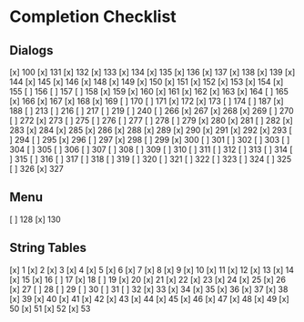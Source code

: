 # Completion Checklist

## Dialogs

[x] 100
[x] 131
[x] 132
[x] 133
[x] 134
[x] 135
[x] 136
[x] 137
[x] 138
[x] 139
[x] 144
[x] 145
[x] 146
[x] 148
[x] 149
[x] 150
[x] 151
[x] 152
[x] 153
[x] 154
[x] 155
[ ] 156
[ ] 157
[ ] 158
[x] 159
[x] 160
[x] 161
[x] 162
[x] 163
[x] 164
[ ] 165
[x] 166
[x] 167
[x] 168
[x] 169
[ ] 170
[ ] 171
[x] 172
[x] 173
[ ] 174
[ ] 187
[x] 188
[ ] 213
[ ] 216
[ ] 217
[ ] 219
[ ] 240
[ ] 266
[x] 267
[x] 268
[x] 269
[ ] 270
[ ] 272
[x] 273
[ ] 275
[ ] 276
[ ] 277
[ ] 278
[ ] 279
[x] 280
[x] 281
[ ] 282
[x] 283
[x] 284
[x] 285
[x] 286
[x] 288
[x] 289
[x] 290
[x] 291
[x] 292
[x] 293
[ ] 294
[ ] 295
[x] 296
[ ] 297
[x] 298
[ ] 299
[x] 300
[ ] 301
[ ] 302
[ ] 303
[ ] 304
[ ] 305
[ ] 306
[ ] 307
[ ] 308
[ ] 309
[ ] 310
[ ] 311
[ ] 312
[ ] 313
[ ] 314
[ ] 315
[ ] 316
[ ] 317
[ ] 318
[ ] 319
[ ] 320
[ ] 321
[ ] 322
[ ] 323
[ ] 324
[ ] 325
[ ] 326
[x] 327

## Menu

[ ] 128
[x] 130

## String Tables

[x] 1
[x] 2
[x] 3
[x] 4
[x] 5
[x] 6
[x] 7
[x] 8
[x] 9
[x] 10
[x] 11
[x] 12
[x] 13
[x] 14
[x] 15
[x] 16
[ ] 17
[x] 18
[ ] 19
[x] 20
[x] 21
[x] 22
[x] 23
[x] 24
[x] 25
[x] 26
[x] 27
[ ] 28
[ ] 29
[ ] 30
[ ] 31
[ ] 32
[x] 33
[x] 34
[x] 35
[x] 36
[x] 37
[x] 38
[x] 39
[x] 40
[x] 41
[x] 42
[x] 43
[x] 44
[x] 45
[x] 46
[x] 47
[x] 48
[x] 49
[x] 50
[x] 51
[x] 52
[x] 53

